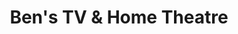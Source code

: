 ---
title: "Ben's TV & Home Theatre"
url: /morton-grove/bens-tv-and-home-theatre/
shop: electronics
---